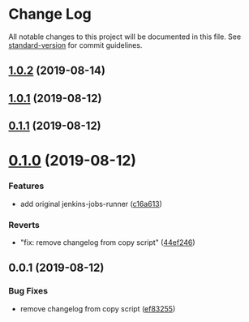 # Change Log

All notable changes to this project will be documented in this file. See [standard-version](https://github.com/conventional-changelog/standard-version) for commit guidelines.

<a name="1.0.2"></a>

## [1.0.2](https://github.com/Bielik20/jenkins-jobs-runner/compare/v1.0.1...v1.0.2) (2019-08-14)

<a name="1.0.1"></a>

## [1.0.1](https://github.com/Bielik20/jenkins-jobs-runner/compare/v1.0.0...v1.0.1) (2019-08-12)

<a name="0.1.1"></a>

## [0.1.1](https://github.com/Bielik20/jenkins-jobs-runner/compare/v0.1.0...v0.1.1) (2019-08-12)

<a name="0.1.0"></a>

# [0.1.0](https://github.com/Bielik20/jenkins-jobs-runner/compare/v0.0.1...v0.1.0) (2019-08-12)

### Features

- add original jenkins-jobs-runner ([c16a613](https://github.com/Bielik20/jenkins-jobs-runner/commit/c16a613))

### Reverts

- "fix: remove changelog from copy script" ([44ef246](https://github.com/Bielik20/jenkins-jobs-runner/commit/44ef246))

<a name="0.0.1"></a>

## 0.0.1 (2019-08-12)

### Bug Fixes

- remove changelog from copy script ([ef83255](https://github.com/Bielik20/jenkins-jobs-runner/commit/ef83255))
